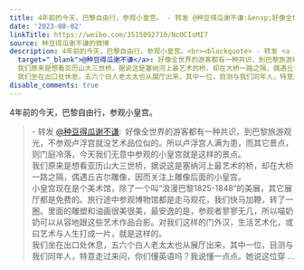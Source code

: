 ```yaml
---
title: 4年前的今天，巴黎自由行，参观小皇宫。 - 转发 @种豆得瓜谢不谦:&ensp;好像全世界的游客都有一种共识，到巴黎旅游观光，不参观卢浮宫就没艺术品位似的。所以卢...
date: '2023-08-02'
linkTitle: https://weibo.com/3515092710/NcOCIsMI7
source: 种豆得瓜谢不谦的微博
description: 4年前的今天，巴黎自由行，参观小皇宫。<br><blockquote> - 转发 <a href="https://weibo.com/3515092710"
  target="_blank">@种豆得瓜谢不谦</a>: 好像全世界的游客都有一种共识，到巴黎旅游观光，不参观卢浮宫就没艺术品位似的。所以卢浮宫人满为患，而其它景点，则门庭冷落，今天我们无意中参观的小皇宫就是这样的景点。<br>
  我们原来是想看亚历山大三世桥，据说这是塞纳河上最艺术的桥，却在大桥一路之隔，偶遇丘吉尔雕像，因而关注上雕像后面的小皇宫。<br> 小皇宫现在是个美术馆，除了一个叫“浪漫巴黎1825-1848”的美展，其它展厅都是免费的。旅行途中参观博物馆都是走马观花，我们快马加鞭，转了一圈。里面的雕塑和油画很美很美，最安逸的是，参观者寥寥无几，所以喵奶奶可以从容地跟这些艺术作品合影。对我们这样的门外汉，生活艺术化，或曰艺术与人生打成一片，就是这样的。<br>
  我们坐在出口处休息，五六个白人老太太也从展厅出来，其中一位，目测与我们同年人，特意走过来问，你们懂英语吗？我说懂一点点。她说这位穿 ...
disable_comments: true
---
```

4年前的今天，巴黎自由行，参观小皇宫。<br><blockquote> - 转发 <a href="https://weibo.com/3515092710" target="_blank">@种豆得瓜谢不谦</a>: 好像全世界的游客都有一种共识，到巴黎旅游观光，不参观卢浮宫就没艺术品位似的。所以卢浮宫人满为患，而其它景点，则门庭冷落，今天我们无意中参观的小皇宫就是这样的景点。<br> 我们原来是想看亚历山大三世桥，据说这是塞纳河上最艺术的桥，却在大桥一路之隔，偶遇丘吉尔雕像，因而关注上雕像后面的小皇宫。<br> 小皇宫现在是个美术馆，除了一个叫“浪漫巴黎1825-1848”的美展，其它展厅都是免费的。旅行途中参观博物馆都是走马观花，我们快马加鞭，转了一圈。里面的雕塑和油画很美很美，最安逸的是，参观者寥寥无几，所以喵奶奶可以从容地跟这些艺术作品合影。对我们这样的门外汉，生活艺术化，或曰艺术与人生打成一片，就是这样的。<br> 我们坐在出口处休息，五六个白人老太太也从展厅出来，其中一位，目测与我们同年人，特意走过来问，你们懂英语吗？我说懂一点点。她说这位穿 ...